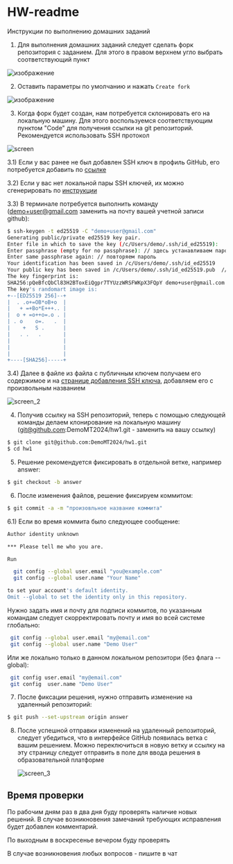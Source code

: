 # HW-readme
Инструкции по выполнению домашних заданий

1) Для выполнения домашних заданий следует сделать форк репозитория с заданием. Для этого в правом верхнем угло выбрать соответствующий пункт
   
![изображение](https://github.com/multithreading-course-practice/HW-readme/assets/2510580/7ffe753f-e73a-4e9b-8d30-92d95bb0c957)

2) Оставить параметры по умолчанию и нажать `Create fork`
   
![изображение](https://github.com/multithreading-course-practice/HW-readme/assets/2510580/52c813bc-78aa-471e-9a77-83911ee5452d)

3) Когда форк будет создан, нам потребуется склонировать его на локальную машину. Для этого воспользуемся соответствующим пунктом "Code" для получения ссылки на git репозиторий. Рекомендуется использовать SSH протокол

![screen](https://github.com/multithreading-course-practice/HW-readme/assets/2510580/1f77c9f9-f06a-47be-abcc-98414cfc63b4)

3.1) Если у вас ранее не был добавлен SSH ключ в профиль GitHub, его потребуется добавить по [ссылке](https://github.com/settings/ssh/new )

3.2) Если у вас нет локальной пары SSH ключей, их можно сгенерировать по [инструкции](https://docs.github.com/ru/authentication/connecting-to-github-with-ssh/generating-a-new-ssh-key-and-adding-it-to-the-ssh-agent)

3.3) В терминале потребуется выполнить команду (demo+user@gmail.com заменить на почту вашей учетной записи github):

```bash
$ ssh-keygen -t ed25519 -C "demo+user@gmail.com"
Generating public/private ed25519 key pair.
Enter file in which to save the key (/c/Users/demo/.ssh/id_ed25519):   // здесь подтверждаем имя файла для приватного ключа
Enter passphrase (empty for no passphrase): // здесь устанавливаем пароль для приватного ключа, можно оставить пустым, но это менее безопасно
Enter same passphrase again: // повторяем пароль
Your identification has been saved in /c/Users/demo/.ssh/id_ed25519
Your public key has been saved in /c/Users/demo/.ssh/id_ed25519.pub  // тут указывается путь до публичного ключа
The key fingerprint is:
SHA256:pQeBfcQbCl83H2BToxEiQgpr7TYUzzWRSFWKpX3FQpY demo+user@gmail.com
The key's randomart image is:
+--[ED25519 256]--+
|  . .o+=OB*oB+o  |
|   + =+Bo*E+++.. |
|  o + =o++o=.o . |
| . o    o=.   .  |
|    +   S .      |
|   . .   .       |
|                 |
|                 |
|                 |
+----[SHA256]-----+

```

3.4) Далее в файле из файла с публичным ключем получаем его содержимое и на [странице добавления SSH ключа](https://github.com/settings/ssh/new ), добавляем его с произвольным названием

![screen_2](https://github.com/multithreading-course-practice/HW-readme/assets/2510580/61232752-c9be-4640-b409-f00b92f94cb0)

4) Получив ссылку на SSH репозиторий, теперь с помощью следующей команды делаем клонирование на локальную машину (git@github.com:DemoMT2024/hw1.git - заменить на вашу ссылку)

```bash
$ git clone git@github.com:DemoMT2024/hw1.git
$ cd hw1
```

5) Решение рекомендуется фиксировать в отдельной ветке, например answer:

```bash
$ git checkout -b answer
```

6) После изменения файлов, решение фиксируем коммитом:

```bash
$ git commit -a -m "произовльное название коммита"
```

6.1) Если во время коммита было следующее сообщение:

```bash
Author identity unknown

*** Please tell me who you are.

Run

  git config --global user.email "you@example.com"
  git config --global user.name "Your Name"

to set your account's default identity.
Omit --global to set the identity only in this repository.

```

Нужно задать имя и почту для подписи коммитов, по указанным командам следует скорректировать почту и имя во всей системе глобально:

```bash
 git config --global user.email "my@email.com"
 git config --global user.name "Demo User"
```

Или же локально только в данном локальном репозитори (без флага --global):

```bash
 git config user.email "my@email.com"
 git config  user.name "Demo User"
```

7) После фиксации решения, нужно отправить изменение на удаленный репозиторий:

```bash
$ git push --set-upstream origin answer
```

8) После успешной отправки изменений на удаленный репозиторий, следует убедиться, что в интерфейсе GitHub появилась ветка с вашим решением. Можно переключиться в новую ветку и ссылку на эту страницу следует отправить в поле для ввода решения в образовательной платформе

   ![screen_3](https://github.com/multithreading-course-practice/HW-readme/assets/2510580/bdb087d0-3b83-45ce-87ba-8722ebc6260d)


## Время проверки

По рабочим дням раз в два дня буду проверять наличие новых решений. В случае возникновения замечаний требующих исправления будет добавлен комментарий.

По выходным в воскресенье вечером буду проверять

В случае возникновения любых вопросов - пишите в чат 
